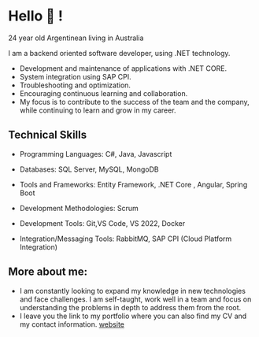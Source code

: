 # Hello :wave: ! 
24 year old Argentinean living in Australia

I am a backend oriented software developer, using .NET technology.
* Development and maintenance of applications with .NET CORE.
* System integration using SAP CPI.
* Troubleshooting and optimization.
* Encouraging continuous learning and collaboration.
* My focus is to contribute to the success of the team and the company, while continuing to learn and grow in my career.

## Technical Skills

* Programming Languages: C#, Java, Javascript

* Databases: SQL Server, MySQL, MongoDB

* Tools and Frameworks: Entity Framework, .NET Core , Angular, Spring Boot

* Development Methodologies: Scrum

* Development Tools: Git,VS Code, VS 2022, Docker

* Integration/Messaging Tools: RabbitMQ, SAP CPI (Cloud Platform Integration)

## More about me:
* I am constantly looking to expand my knowledge in new technologies and face challenges. I am self-taught, work well in a team and focus on understanding the problems in depth to address them from the root.
* I leave you the link to my portfolio where you can also find my CV and my contact information. [website](https://abrahamraies.github.io/Portfolio)
